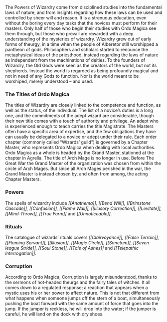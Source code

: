 The Powers of Wizardry come from disciplined studies into the fundamental laws of nature, and from insights regarding how these laws can be used and controlled by sheer will and reason. It is a strenuous education, even without the boring every day tasks that the novices must perform for their masters. Only half of those who begin their studies with Ordo Magica see them through, but those who prevail are rewarded with a deep understanding of the mysteries of wizardry.
	Wizardry grew out of early forms of theurgy, in a time when the people of Alberetor
still worshipped a pantheon of gods. Philosophers and scholars started to renounce the metaphysical ideas of the priesthood, instead regarding the laws of nature as independent from the machinations of deities. To the founders of Wizardry, the Old Gods were seen as the creators of the world, but not its shepherds. Instead the world is regarded as being profoundly magical and not in need of any Gods to function. Nor is the world meant to be worshiped, merely understood – and used.

### The Titles of Ordo Magica
The titles of Wizardry are closely linked to the competence and function, as well as the status, of the individual. The list of a novice’s duties is a long one, and the commitments of the adept wizard are considerable, though their new title comes with a touch of authority and privilege. An adept who is experienced enough to teach carries the title Magistrate.
	The Masters often have a specific area of expertise, and the few obligations they
have can usually be delegated to a novice or adept under their rule. Each order chapter (commonly called “Wizards’ guild”) is governed by a Chapter Master, who represents Ordo Magica when dealing with local authorities. Ordo Magica as a whole is headed by the Grand Master, stationed at the chapter in Agrella.
	The title of Arch Mage is no longer in use. Before The Great War the Grand Master
 of the organization was chosen from within the circle of Arch Mages. But since all Arch Mages perished in the war, the Grand Master is instead chosen by, and often from among, the acting Chapter Masters.

### Powers
The spells of wizardry include *[[Anathema]], [[Bend Will]], [[Brimstone Cascade]], [[Confusion]], [[Flame Wall]], [[Illusory Correction]], [[Levitate]], [[Mind-Throw]], [[True Form]]* and *[[Unnoticeable]]*.

### Rituals
The catalogue of wizards’ rituals covers *[[Clairvoyance]], [[False Terrain]], [[Flaming Servant]], [[Illusion]], [[Magic Circle]], [[Sanctum]], [[Seven-league Stride]], [[Soul Stone]], [[Tale of Ashes]]* and *[[Telepathic Interrogation]]*.

### Corruption
According to Ordo Magica, Corruption is largely misunderstood, thanks to the sermons of hot-headed theurgs and the fairy tales of witches. It all comes down to a regulated response; a reaction that appears when a mystic uses his or her power to affect nature. This is not that different from what happens when someone jumps off the stern of a boat, simultaneously pushing the boat forward with the same amount of force that goes into the jump. If the jumper is reckless, he will drop into the water; if the jumper is careful, he will land on the dock with dry shoes.